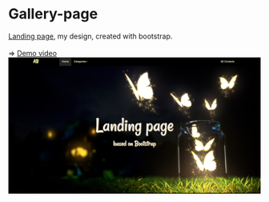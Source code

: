 # Gallery-page

[Landing page](https://rawgit.com/Annelia55/Landing-Nature/master/index.html), my design, created with bootstrap.
<br><br>
=> [Demo video](https://youtu.be/6Bkv8EzoA-c?list=PLYup6nD6ExHLlQV4glVRHe_xTrZdKI7X7)
<br>
![Picture](Main.jpg)
